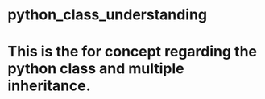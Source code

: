 # python_class_understanding

# This is the for concept regarding the python class and multiple inheritance.
